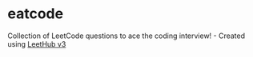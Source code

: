 # eatcode
Collection of LeetCode questions to ace the coding interview! - Created using [LeetHub v3](https://github.com/raphaelheinz/LeetHub-3.0)
